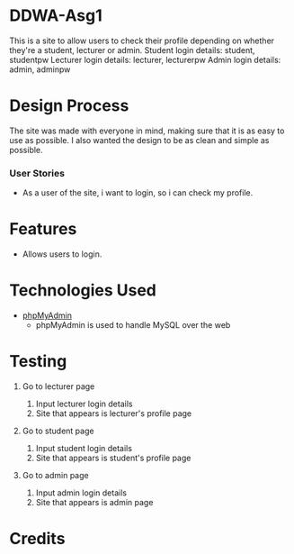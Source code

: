 # DDWA-Asg1
This is a site to allow users to check their profile depending on whether they're a student, lecturer or admin.
Student login details: student, studentpw
Lecturer login details: lecturer, lecturerpw
Admin login details: admin, adminpw

# Design Process
The site was made with everyone in mind, making sure that it is as easy to use as possible. I also wanted the design to be as clean and simple as possible. 
### User Stories
- As a user of the site, i want to login, so i can check my profile.

# Features
- Allows users to login.

# Technologies Used
- [phpMyAdmin](https://www.phpmyadmin.net/)
    - phpMyAdmin is used to handle MySQL over the web

# Testing
1. Go to lecturer page
    1. Input lecturer login details
    2. Site that appears is lecturer's profile page

2. Go to student page
    1. Input student login details
    2. Site that appears is student's profile page

3. Go to admin page
    1. Input admin login details
    2. Site that appears is admin page
   
# Credits

